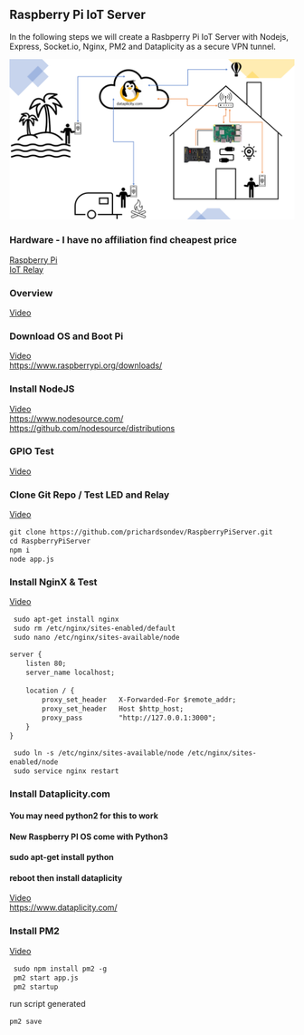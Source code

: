 ## Raspberry Pi IoT Server

In the following steps we will create a Rasbperry Pi IoT Server with Nodejs, Express, Socket.io, Nginx, PM2 and Dataplicity as a secure VPN tunnel.

![Pic](/public/img/Slide2.PNG)


### Hardware - I have no affiliation find cheapest price
[Raspberry Pi](https://www.canakit.com/raspberry-pi-4-ultimate-kit.html)  
[IoT Relay](https://dlidirect.com/products/iot-power-relay)  

### Overview
[Video](https://www.screencast.com/t/M8Y9wp9y)


### Download OS and Boot Pi
[Video](https://www.screencast.com/t/FHFa8H9z)  
https://www.raspberrypi.org/downloads/


### Install NodeJS
[Video](https://www.screencast.com/t/VUWQJbiT95)  
https://www.nodesource.com/  
https://github.com/nodesource/distributions


### GPIO Test
[Video](https://www.screencast.com/t/uvcP7id7OX9)  


### Clone Git Repo / Test LED and Relay
[Video](https://www.screencast.com/t/dxnVxYAJxX8)
``` 
git clone https://github.com/prichardsondev/RaspberryPiServer.git
cd RaspberryPiServer
npm i
node app.js
```


### Install NginX & Test
[Video](https://www.screencast.com/t/L4puWFsXBN1g)
```   
 sudo apt-get install nginx  
 sudo rm /etc/nginx/sites-enabled/default  
 sudo nano /etc/nginx/sites-available/node
```
```
server {
    listen 80;
    server_name localhost;

    location / {
        proxy_set_header   X-Forwarded-For $remote_addr;
        proxy_set_header   Host $http_host;
        proxy_pass         "http://127.0.0.1:3000";
    }
}
```
```
 sudo ln -s /etc/nginx/sites-available/node /etc/nginx/sites-enabled/node  
 sudo service nginx restart
```


### Install Dataplicity.com
#### You may need python2 for this to work
#### New Raspberry PI OS come with Python3
#### sudo apt-get install python
#### reboot then install dataplicity
[Video](https://www.screencast.com/t/KQtHAmH58sWT)  
https://www.dataplicity.com/


### Install PM2
[Video](https://www.screencast.com/t/brQiuYSyIy)
```
 sudo npm install pm2 -g  
 pm2 start app.js  
 pm2 startup
```
run script generated

```
pm2 save
```
